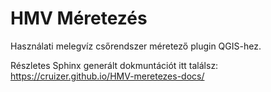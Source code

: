 # HMV Méretezés

Használati melegvíz csőrendszer méretező plugin QGIS-hez.

Részletes Sphinx generált dokmuntációt itt találsz: https://cruizer.github.io/HMV-meretezes-docs/
